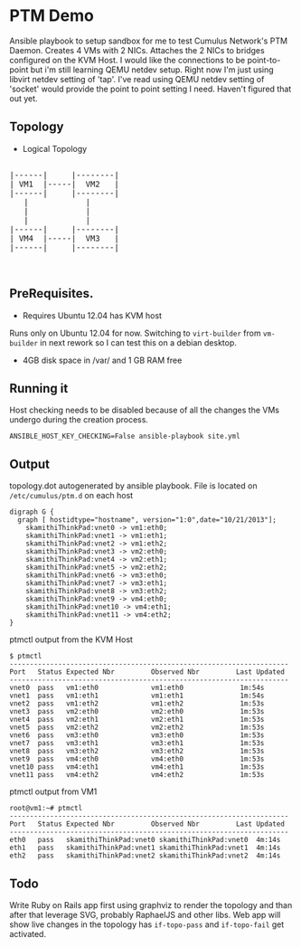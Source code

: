 PTM Demo
========

Ansible playbook to setup sandbox for me to test Cumulus Network's PTM Daemon.
Creates 4 VMs with 2 NICs. Attaches the 2 NICs to bridges configured on the KVM
Host. I would like the connections to be point-to-point but i'm still learning
QEMU netdev setup. Right now I'm just using libvirt netdev setting of 'tap'.
I've read using QEMU netdev setting of 'socket' would provide the point to point
setting I need. Haven't figured that out yet.

Topology
--------
* Logical Topology

<pre>

|------|     |--------|
| VM1  |-----|  VM2   |
|------|     |--------|
   |            |
   |            |
   |            |
|------|     |--------|
| VM4  |-----|  VM3   |
|------|     |--------|


</pre>

PreRequisites.
--------------

* Requires Ubuntu 12.04 has KVM host

Runs only on Ubuntu 12.04 for now. Switching to ```virt-builder``` from
  ```vm-builder``` in next rework so I can test this on a debian desktop.

* 4GB disk space in /var/ and 1 GB RAM free

Running it
----------

Host checking needs to be disabled because of all the changes the VMs undergo
during the creation process.

````
ANSIBLE_HOST_KEY_CHECKING=False ansible-playbook site.yml

````
Output
-------

topology.dot autogenerated by ansible playbook.
File is located on ```/etc/cumulus/ptm.d``` on each host

```
digraph G {
  graph [ hostidtype="hostname", version="1:0",date="10/21/2013"];
    skamithiThinkPad:vnet0 -> vm1:eth0;
    skamithiThinkPad:vnet1 -> vm1:eth1;
    skamithiThinkPad:vnet2 -> vm1:eth2;
    skamithiThinkPad:vnet3 -> vm2:eth0;
    skamithiThinkPad:vnet4 -> vm2:eth1;
    skamithiThinkPad:vnet5 -> vm2:eth2;
    skamithiThinkPad:vnet6 -> vm3:eth0;
    skamithiThinkPad:vnet7 -> vm3:eth1;
    skamithiThinkPad:vnet8 -> vm3:eth2;
    skamithiThinkPad:vnet9 -> vm4:eth0;
    skamithiThinkPad:vnet10 -> vm4:eth1;
    skamithiThinkPad:vnet11 -> vm4:eth2;
}
```
ptmctl output from the KVM Host
```
$ ptmctl
---------------------------------------------------------------------
Port   Status Expected Nbr         Observed Nbr         Last Updated
---------------------------------------------------------------------
vnet0  pass   vm1:eth0             vm1:eth0              1m:54s
vnet1  pass   vm1:eth1             vm1:eth1              1m:54s
vnet2  pass   vm1:eth2             vm1:eth2              1m:53s
vnet3  pass   vm2:eth0             vm2:eth0              1m:53s
vnet4  pass   vm2:eth1             vm2:eth1              1m:53s
vnet5  pass   vm2:eth2             vm2:eth2              1m:53s
vnet6  pass   vm3:eth0             vm3:eth0              1m:53s
vnet7  pass   vm3:eth1             vm3:eth1              1m:53s
vnet8  pass   vm3:eth2             vm3:eth2              1m:53s
vnet9  pass   vm4:eth0             vm4:eth0              1m:53s
vnet10 pass   vm4:eth1             vm4:eth1              1m:53s
vnet11 pass   vm4:eth2             vm4:eth2              1m:53s

```

ptmctl output from VM1
```
root@vm1:~# ptmctl
---------------------------------------------------------------------
Port   Status Expected Nbr         Observed Nbr         Last Updated
---------------------------------------------------------------------
eth0   pass   skamithiThinkPad:vnet0 skamithiThinkPad:vnet0  4m:14s
eth1   pass   skamithiThinkPad:vnet1 skamithiThinkPad:vnet1  4m:14s
eth2   pass   skamithiThinkPad:vnet2 skamithiThinkPad:vnet2  4m:14s
```



Todo
----

Write Ruby on Rails app first using graphviz to render the topology and than
after that leverage SVG, probably RaphaelJS and other libs. Web app will show
live changes in the topology has ```if-topo-pass``` and ```if-topo-fail``` get
activated.


